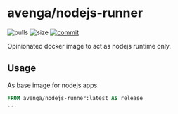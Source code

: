 # avenga/nodejs-runner

![pulls](https://img.shields.io/docker/pulls/avenga/nodejs-runner.svg)
![size](https://images.microbadger.com/badges/image/avenga/nodejs-runner.svg)
[![commit](https://images.microbadger.com/badges/commit/avenga/nodejs-runner.svg)](https://microbadger.com/images/avenga/nodejs-runner)

Opinionated docker image to act as nodejs runtime only.

## Usage

As base image for nodejs apps.

```Dockerfile
FROM avenga/nodejs-runner:latest AS release
...
```
